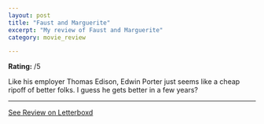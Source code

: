 ```yaml
---
layout: post
title: "Faust and Marguerite"
excerpt: "My review of Faust and Marguerite"
category: movie_review

---
```


**Rating:** /5

Like his employer Thomas Edison, Edwin Porter just seems like a cheap ripoff of better folks. I guess he gets better in a few years?

<hr>

[See Review on Letterboxd](https://boxd.it/3Xxzkr)
